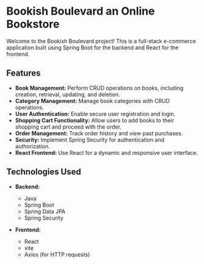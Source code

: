 # Bookish Boulevard an Online Bookstore
Welcome to the Bookish Boulevard project! This is a full-stack e-commerce application built using Spring Boot for the backend and React for the frontend.

## Features

- **Book Management:** Perform CRUD operations on books, including creation, retrieval, updating, and deletion.
- **Category Management:** Manage book categories with CRUD operations.
- **User Authentication:** Enable secure user registration and login.
- **Shopping Cart Functionality:** Allow users to add books to their shopping cart and proceed with the order.
- **Order Management:** Track order history and view past purchases.
- **Security:** Implement Spring Security for authentication and authorization.
- **React Frontend:** Use React for a dynamic and responsive user interface.

## Technologies Used

- **Backend:**
  - Java
  - Spring Boot
  - Spring Data JPA
  - Spring Security

- **Frontend:**
  - React
  - vite
  - Axios (for HTTP requests)
